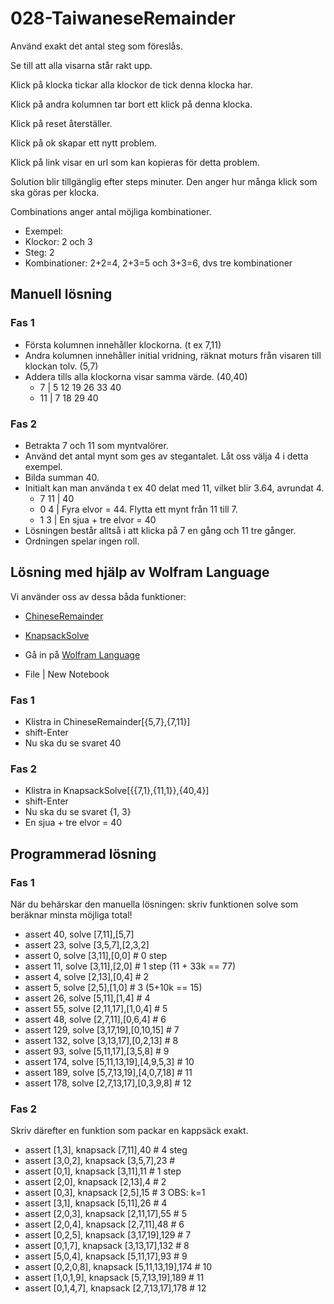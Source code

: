 # 028-TaiwaneseRemainder

Använd exakt det antal steg som föreslås.

Se till att alla visarna står rakt upp.

Klick på klocka tickar alla klockor de tick denna klocka har. 

Klick på andra kolumnen tar bort ett klick på denna klocka.

Klick på reset återställer.

Klick på ok skapar ett nytt problem.

Klick på link visar en url som kan kopieras för detta problem. 

Solution blir tillgänglig efter steps minuter.
Den anger hur många	klick som ska göras per klocka.

Combinations anger antal möjliga kombinationer.
* Exempel:
* Klockor: 2 och 3
* Steg: 2
* Kombinationer: 2+2=4, 2+3=5 och 3+3=6, dvs tre kombinationer

## Manuell lösning

### Fas 1

* Första kolumnen innehåller klockorna. (t ex 7,11)
* Andra kolumnen innehåller initial vridning, räknat moturs från visaren till klockan tolv. (5,7)
* Addera tills alla klockorna visar samma värde. (40,40)
  * 7  | 5 12  19 26 33 40
  * 11 |  7  18     29  40

### Fas 2

* Betrakta 7 och 11 som myntvalörer.
* Använd det antal mynt som ges av stegantalet. Låt oss välja 4 i detta exempel.
* Bilda summan 40.
* Initialt kan man använda t ex 40 delat med 11, vilket blir 3.64, avrundat 4.
  * 7 11 | 40
  * 0  4 | Fyra elvor = 44. Flytta ett mynt från 11 till 7.
  * 1  3 | En sjua + tre elvor = 40
* Lösningen består alltså i att klicka på 7 en gång och 11 tre gånger.
* Ordningen spelar ingen roll.

## Lösning med hjälp av Wolfram Language

Vi använder oss av dessa båda funktioner:
* [ChineseRemainder](https://reference.wolframcloud.com/cloudplatform/ref/ChineseRemainder.html)
* [KnapsackSolve](https://reference.wolframcloud.com/cloudplatform/ref/KnapsackSolve.html)

* Gå in på [Wolfram Language](https://wolfr.am/wpl-eiwl)
* File | New Notebook

### Fas 1

* Klistra in ChineseRemainder[{5,7},{7,11}]
* shift-Enter
* Nu ska du se svaret 40

### Fas 2

* Klistra in KnapsackSolve[{{7,1},{11,1}},{40,4}]
* shift-Enter
* Nu ska du se svaret {1, 3} 
* En sjua + tre elvor = 40

## Programmerad lösning

### Fas 1

När du behärskar den manuella lösningen: skriv funktionen solve som beräknar minsta möjliga total!

* assert 40, solve [7,11],[5,7]
* assert 23, solve [3,5,7],[2,3,2]
* assert 0, solve [3,11],[0,0] # 0 step
* assert 11, solve [3,11],[2,0] # 1 step (11 + 33k == 77)
* assert 4, solve [2,13],[0,4] # 2 
* assert 5, solve [2,5],[1,0] # 3 (5+10k == 15)
* assert 26, solve [5,11],[1,4] # 4 
* assert 55, solve [2,11,17],[1,0,4] # 5
* assert 48, solve [2,7,11],[0,6,4] # 6
* assert 129, solve [3,17,19],[0,10,15] # 7
* assert 132, solve [3,13,17],[0,2,13] # 8
* assert 93, solve [5,11,17],[3,5,8] # 9
* assert 174, solve [5,11,13,19],[4,9,5,3] # 10
* assert 189, solve [5,7,13,19],[4,0,7,18] # 11
* assert 178, solve [2,7,13,17],[0,3,9,8] # 12

### Fas 2

Skriv därefter en funktion som packar en kappsäck exakt.

* assert [1,3], knapsack [7,11],40 # 4 steg 
* assert [3,0,2], knapsack [3,5,7],23 # 
* assert [0,1], knapsack [3,11],11 # 1 step
* assert [2,0], knapsack [2,13],4 # 2	
* assert [0,3], knapsack [2,5],15 # 3		OBS: k=1
* assert [3,1], knapsack [5,11],26 # 4
* assert [2,0,3], knapsack [2,11,17],55 # 5	
* assert [2,0,4], knapsack [2,7,11],48 # 6	
* assert [0,2,5], knapsack [3,17,19],129 # 7	
* assert [0,1,7], knapsack [3,13,17],132 # 8
* assert [5,0,4], knapsack [5,11,17],93 # 9		
* assert [0,2,0,8], knapsack [5,11,13,19],174 # 10
* assert [1,0,1,9], knapsack [5,7,13,19],189 # 11
* assert [0,1,4,7], knapsack [2,7,13,17],178 # 12 
